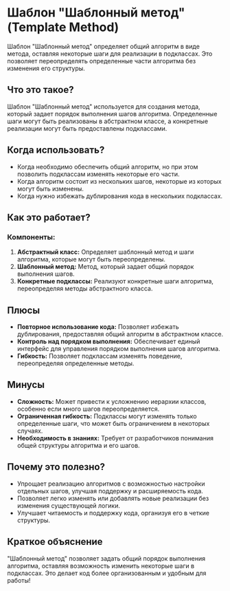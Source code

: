 # Шаблон "Шаблонный метод" (Template Method)

Шаблон "Шаблонный метод" определяет общий алгоритм в виде метода, оставляя некоторые шаги для реализации в подклассах.
Это позволяет переопределять определенные части алгоритма без изменения его структуры.

## Что это такое?

Шаблон "Шаблонный метод" используется для создания метода, который задает порядок выполнения шагов алгоритма.
Определенные шаги могут быть реализованы в абстрактном классе, а конкретные реализации могут быть предоставлены
подклассами.

## Когда использовать?

- Когда необходимо обеспечить общий алгоритм, но при этом позволить подклассам изменять некоторые его части.
- Когда алгоритм состоит из нескольких шагов, некоторые из которых могут быть изменены.
- Когда нужно избежать дублирования кода в нескольких подклассах.

## Как это работает?

### Компоненты:

1. **Абстрактный класс:** Определяет шаблонный метод и шаги алгоритма, которые могут быть переопределены.
2. **Шаблонный метод:** Метод, который задает общий порядок выполнения шагов.
3. **Конкретные подклассы:** Реализуют конкретные шаги алгоритма, переопределяя методы абстрактного класса.

## Плюсы

- **Повторное использование кода:** Позволяет избежать дублирования, предоставляя общий алгоритм в абстрактном классе.
- **Контроль над порядком выполнения:** Обеспечивает единый интерфейс для управления порядком выполнения шагов
  алгоритма.
- **Гибкость:** Позволяет подклассам изменять поведение, переопределяя определенные методы.

## Минусы

- **Сложность:** Может привести к усложнению иерархии классов, особенно если много шагов переопределяется.
- **Ограниченная гибкость:** Подклассы могут изменять только определенные шаги, что может быть ограничением в некоторых
  случаях.
- **Необходимость в знаниях:** Требует от разработчиков понимания общей структуры алгоритма и его шагов.

## Почему это полезно?

- Упрощает реализацию алгоритмов с возможностью настройки отдельных шагов, улучшая поддержку и расширяемость кода.
- Позволяет легко изменять или добавлять новые реализации без изменения существующей логики.
- Улучшает читаемость и поддержку кода, организуя его в четкие структуры.

## Краткое объяснение

"Шаблонный метод" позволяет задать общий порядок выполнения алгоритма, оставляя возможность изменить некоторые шаги в
подклассах. Это делает код более организованным и удобным для работы!
